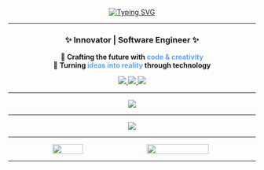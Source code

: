 <div align="center">

  [![Typing SVG](https://readme-typing-svg.demolab.com?font=Fira+Code&size=30&pause=500&color=58A6FF&center=true&vCenter=true&width=600&lines=Hello+There+%F0%9F%91%8B;I'm+Zaki!;Welcome+To+My+Profile)](https://git.io/typing-svg)

---

<h3 align="center">✨ Innovator | Software Engineer ✨</h3>
<p align="center">
  🔹 <b>Crafting the future with <span style="color:#58A6FF;">code & creativity</span></b> <br>
  🔹 <b>Turning <span style="color:#58A6FF;">ideas into reality</span> through technology</b>
</p>
  


  <p>
    <a href="https://instagram.com/zakifalihin">
      <img src="https://img.shields.io/badge/Instagram-%23E4405F.svg?logo=Instagram&logoColor=white" />
    </a>
    <a href="https://linkedin.com/in/zakifalihin">
      <img src="https://img.shields.io/badge/LinkedIn-%230077B5.svg?logo=linkedin&logoColor=white" />
    </a>
    <a href="mailto:zakifalihin05@gmail.com">
      <img src="https://img.shields.io/badge/Email-D14836?logo=gmail&logoColor=white" />
    </a>
  </p>

  ---

  <a href="https://skillicons.dev">
    <img src="https://skillicons.dev/icons?i=cpp,java,py,css,html,javascript" />
  </a>

  ---

  ![](https://github-profile-trophy.vercel.app/?username=zakifalihin&theme=radical&no-frame=false&no-bg=true&margin-w=3)

  ---  

  <div align="center" style="display: flex; flex-direction: row; justify-content: center; gap: 10px;">

  <img src="https://github-readme-stats.vercel.app/api/top-langs/?username=zakifalihin&layout=compact&langs_count=10&theme=dark" width="35%"/>
  
  <img src="https://github-readme-stats.vercel.app/api?username=zakifalihin&show_icons=true&theme=tokyonight&include_all_commits=true&count_private=true" width="50%"/>

</div>



  ---




